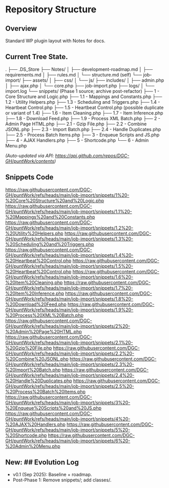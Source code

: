 # Repository Structure

## Overview
Standard WP plugin layout with Notes for docs.

## Current Tree State.
.
├── .DS_Store
├── Notes/
│   ├── development-roadmap.md
│   ├── requirements.md
│   ├── rules.md
│   └── structure.md  (self)
└── job-import/
├── assets/
│   ├── css/
│   └── js/
├── includes/
│   ├── admin.php
│   ├── ajax.php
│   └── core.php
├── job-import.php
├── logs/
│   └── import.log
└── snippets/  (Phase 1 source; archive post-refactor)
        ├── 1 - Core Structure and Logic.php
        ├── 1.1 - Mappings and Constants.php
        ├── 1.2 - Utility Helpers.php
        ├── 1.3 - Scheduling and Triggers.php
        ├── 1.4 - Heartbeat Control.php
        ├── 1.5 - Heartbeat Control.php (possible duplicate or variant of 1.4)
        ├── 1.6 - Item Cleaning.php
        ├── 1.7 - Item Inference.php
        ├── 1.8 - Download Feed.php
        ├── 1.9 - Process XML Batch.php
        ├── 2 - Admin Page HTML.php
        ├── 2.1 - Gzip File.php
        ├── 2.2 - Combine JSONL.php
        ├── 2.3 - Import Batch.php
        ├── 2.4 - Handle Duplicates.php
        ├── 2.5 - Process Batch Items.php
        ├── 3 - Enqueue Scripts and JS.php
        ├── 4 - AJAX Handlers.php
        ├── 5 - Shortcode.php
        └── 6 - Admin Menu.php

*(Auto-updated via API: https://api.github.com/repos/DGC-GH/puntWork/contents)*


## Snippets Code
https://raw.githubusercontent.com/DGC-GH/puntWork/refs/heads/main/job-import/snippets/1%20-%20Core%20Structure%20and%20Logic.php
https://raw.githubusercontent.com/DGC-GH/puntWork/refs/heads/main/job-import/snippets/1.1%20-%20Mappings%20and%20Constants.php
https://raw.githubusercontent.com/DGC-GH/puntWork/refs/heads/main/job-import/snippets/1.2%20-%20Utility%20Helpers.php
https://raw.githubusercontent.com/DGC-GH/puntWork/refs/heads/main/job-import/snippets/1.3%20-%20Scheduling%20and%20Triggers.php
https://raw.githubusercontent.com/DGC-GH/puntWork/refs/heads/main/job-import/snippets/1.4%20-%20Heartbeat%20Control.php
https://raw.githubusercontent.com/DGC-GH/puntWork/refs/heads/main/job-import/snippets/1.5%20-%20Heartbeat%20Control.php
https://raw.githubusercontent.com/DGC-GH/puntWork/refs/heads/main/job-import/snippets/1.6%20-%20Item%20Cleaning.php
https://raw.githubusercontent.com/DGC-GH/puntWork/refs/heads/main/job-import/snippets/1.7%20-%20Item%20Inference.php
https://raw.githubusercontent.com/DGC-GH/puntWork/refs/heads/main/job-import/snippets/1.8%20-%20Download%20Feed.php
https://raw.githubusercontent.com/DGC-GH/puntWork/refs/heads/main/job-import/snippets/1.9%20-%20Process%20XML%20Batch.php
https://raw.githubusercontent.com/DGC-GH/puntWork/refs/heads/main/job-import/snippets/2%20-%20Admin%20Page%20HTML.php
https://raw.githubusercontent.com/DGC-GH/puntWork/refs/heads/main/job-import/snippets/2.1%20-%20Gzip%20File.php
https://raw.githubusercontent.com/DGC-GH/puntWork/refs/heads/main/job-import/snippets/2.2%20-%20Combine%20JSONL.php
https://raw.githubusercontent.com/DGC-GH/puntWork/refs/heads/main/job-import/snippets/2.3%20-%20Import%20Batch.php
https://raw.githubusercontent.com/DGC-GH/puntWork/refs/heads/main/job-import/snippets/2.4%20-%20Handle%20Duplicates.php
https://raw.githubusercontent.com/DGC-GH/puntWork/refs/heads/main/job-import/snippets/2.5%20-%20Process%20Batch%20Items.php
https://raw.githubusercontent.com/DGC-GH/puntWork/refs/heads/main/job-import/snippets/3%20-%20Enqueue%20Scripts%20and%20JS.php
https://raw.githubusercontent.com/DGC-GH/puntWork/refs/heads/main/job-import/snippets/4%20-%20AJAX%20Handlers.php
https://raw.githubusercontent.com/DGC-GH/puntWork/refs/heads/main/job-import/snippets/5%20-%20Shortcode.php
https://raw.githubusercontent.com/DGC-GH/puntWork/refs/heads/main/job-import/snippets/6%20-%20Admin%20Menu.php



## New: ## Evolution Log
- v0.1 (Sep 2025): Baseline + roadmap.
- Post-Phase 1: Remove snippets/; add classes/.
